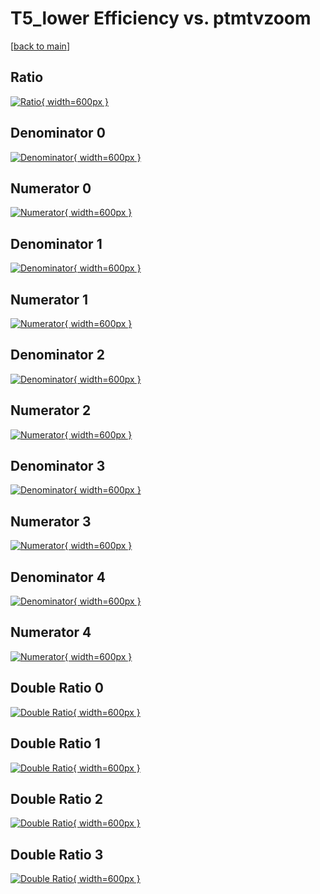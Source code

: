 # T5_lower Efficiency vs. ptmtvzoom

[[back to main](./)]



## Ratio

[![Ratio](../mtv/var/T5_lower_base_11_1_eff_ptmtvzoom.png){ width=600px }](../mtv/var/T5_lower_base_11_1_eff_ptmtvzoom.pdf)

## Denominator 0

[![Denominator](../mtv/den/T5_lower_base_11_1_eff_ptmtvzoom_den0.png){ width=600px }](../mtv/den/T5_lower_base_11_1_eff_ptmtvzoom_den0.pdf)

## Numerator 0

[![Numerator](../mtv/num/T5_lower_base_11_1_eff_ptmtvzoom_num0.png){ width=600px }](../mtv/num/T5_lower_base_11_1_eff_ptmtvzoom_num0.pdf)

## Denominator 1

[![Denominator](../mtv/den/T5_lower_base_11_1_eff_ptmtvzoom_den1.png){ width=600px }](../mtv/den/T5_lower_base_11_1_eff_ptmtvzoom_den1.pdf)

## Numerator 1

[![Numerator](../mtv/num/T5_lower_base_11_1_eff_ptmtvzoom_num1.png){ width=600px }](../mtv/num/T5_lower_base_11_1_eff_ptmtvzoom_num1.pdf)

## Denominator 2

[![Denominator](../mtv/den/T5_lower_base_11_1_eff_ptmtvzoom_den2.png){ width=600px }](../mtv/den/T5_lower_base_11_1_eff_ptmtvzoom_den2.pdf)

## Numerator 2

[![Numerator](../mtv/num/T5_lower_base_11_1_eff_ptmtvzoom_num2.png){ width=600px }](../mtv/num/T5_lower_base_11_1_eff_ptmtvzoom_num2.pdf)

## Denominator 3

[![Denominator](../mtv/den/T5_lower_base_11_1_eff_ptmtvzoom_den3.png){ width=600px }](../mtv/den/T5_lower_base_11_1_eff_ptmtvzoom_den3.pdf)

## Numerator 3

[![Numerator](../mtv/num/T5_lower_base_11_1_eff_ptmtvzoom_num3.png){ width=600px }](../mtv/num/T5_lower_base_11_1_eff_ptmtvzoom_num3.pdf)

## Denominator 4

[![Denominator](../mtv/den/T5_lower_base_11_1_eff_ptmtvzoom_den4.png){ width=600px }](../mtv/den/T5_lower_base_11_1_eff_ptmtvzoom_den4.pdf)

## Numerator 4

[![Numerator](../mtv/num/T5_lower_base_11_1_eff_ptmtvzoom_num4.png){ width=600px }](../mtv/num/T5_lower_base_11_1_eff_ptmtvzoom_num4.pdf)

## Double Ratio 0

[![Double Ratio](../mtv/ratio/T5_lower_base_11_1_eff_ptmtvzoom_ratio0.png){ width=600px }](../mtv/ratio/T5_lower_base_11_1_eff_ptmtvzoom_ratio0.pdf)

## Double Ratio 1

[![Double Ratio](../mtv/ratio/T5_lower_base_11_1_eff_ptmtvzoom_ratio1.png){ width=600px }](../mtv/ratio/T5_lower_base_11_1_eff_ptmtvzoom_ratio1.pdf)

## Double Ratio 2

[![Double Ratio](../mtv/ratio/T5_lower_base_11_1_eff_ptmtvzoom_ratio2.png){ width=600px }](../mtv/ratio/T5_lower_base_11_1_eff_ptmtvzoom_ratio2.pdf)

## Double Ratio 3

[![Double Ratio](../mtv/ratio/T5_lower_base_11_1_eff_ptmtvzoom_ratio3.png){ width=600px }](../mtv/ratio/T5_lower_base_11_1_eff_ptmtvzoom_ratio3.pdf)

